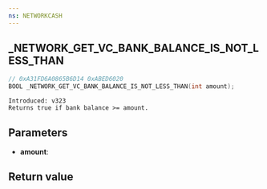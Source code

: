 ```yaml
---
ns: NETWORKCASH
---
```

## _NETWORK_GET_VC_BANK_BALANCE_IS_NOT_LESS_THAN

```c
// 0xA31FD6A0865B6D14 0xABED6020
BOOL _NETWORK_GET_VC_BANK_BALANCE_IS_NOT_LESS_THAN(int amount);
```

```
Introduced: v323
Returns true if bank balance >= amount.
```

## Parameters
* **amount**:

## Return value

